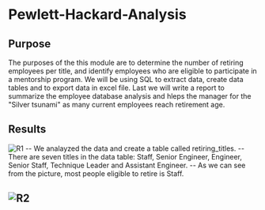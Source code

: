 # Pewlett-Hackard-Analysis

## Purpose
The purposes of the this module are to determine the number of retiring employees per title, and identify employees who are eligible to participate in a mentorship program. We will be using SQL to extract data, create data tables and to export data in excel file. Last we will write a report to summarize the employee database analysis and hleps the manager for the "Silver tsunami" as many current employees reach retirement age.

## Results
![R1](https://user-images.githubusercontent.com/92561493/145732057-e7dd50d9-5edd-4b83-b2d2-dff989b0e2db.PNG)
-- We analayzed the data and create a table called retiring_titles.
-- There are seven titles in the data table: Staff, Senior Engineer, Engineer, Senior Staff, Technique Leader and Assistant Engineer.
-- As we can see from the picture, most people eligible to retire is Staff. 

![R2](https://user-images.githubusercontent.com/92561493/145732220-6ecb921c-874c-48cd-ac7c-fbdfd43f73eb.PNG)
--
